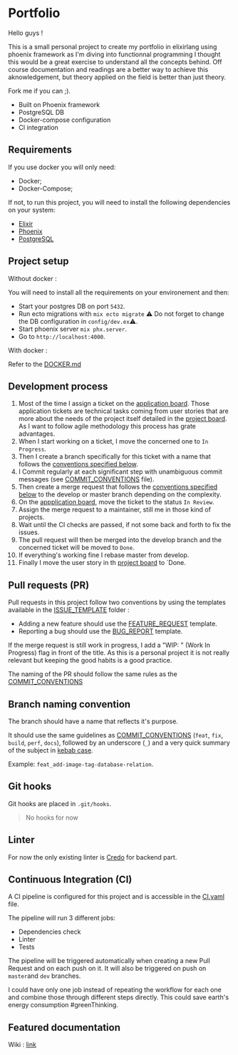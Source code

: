# Portfolio

Hello guys !

This is a small personal project to create my portfolio in elixirlang using phoenix framework as I'm diving into functionnal programming I thought this would be a great exercise to understand all the concepts behind. Off course documentation and readings are a better way to achieve this aknowledgement, but theory applied on the field is better than just theory. 

Fork me if you can ;). 

- Built on Phoenix framework
- PostgreSQL DB
- Docker-compose configuration
- CI integration 

## Requirements
If you use docker you will only need:
* Docker;
* Docker-Compose;

If not, to run this project, you will need to install the following dependencies on your system:

- [Elixir](https://elixir-lang.org/install.html)
- [Phoenix](https://hexdocs.pm/phoenix/installation.html)
- [PostgreSQL](https://www.postgresql.org/download/macosx/)

## Project setup

Without docker : 

You will need to install all the requirements on your environement and then: 

- Start your postgres DB on port `5432`.
- Run ecto migrations with `mix ecto migrate` ⚠️ Do not forget to change the DB configuration in `config/dev.ex`⚠️.
- Start phoenix server `mix phx.server`.
- Go to `http://localhost:4000`.

With docker : 

Refer to the [DOCKER.md](DOCKER.md)


## Development process

1. Most of the time I assign a ticket on the [application board](https://github.com/JackMaarek/portfolio/projects/2). Those application tickets are technical tasks coming from user stories that are more about the needs of the project itself detailed in the [project board](https://github.com/JackMaarek/portfolio/projects/1). As I want to follow agile methodology this process has grate advantages.
2. When I start working on a ticket, I move the concerned one to `In Progress`.
3. Then I create a branch specifically for this ticket with a name that follows the [conventions specified below](#branch-naming-convention).
4. I Commit regularly at each significant step with unambiguous commit messages (see [COMMIT_CONVENTIONS](COMMIT_CONVENTIONS.md) file).
5. Then create a merge request that follows the [conventions specified below](#pull-requests-pr) to the develop or master branch depending on the complexity.
6. On the [appplication board](https://github.com/JackMaarek/Elm-project/projects/2), move the ticket to the status `In Review`.
7. Assign the merge request to a maintainer, still me in those kind of projects.
8. Wait until the CI checks are passed, if not some back and forth to fix the issues.
9. The pull request will then be merged into the develop branch and the concerned ticket will be moved to `Done`.
10. If everything's working fine I rebase master from develop.
11. Finally I move the user story in th [project board](https://github.com/JackMaarek/portfolio/projects/1) to `Done.

## Pull requests (PR)

Pull requests in this project follow two conventions by using the templates available in the [ISSUE_TEMPLATE](.github/ISSUE_TEMPLATE) folder :

- Adding a new feature should use the [FEATURE_REQUEST](.github/ISSUE_TEMPLATE/FEATURE_REQUEST.md) template.
- Reporting a bug should use the [BUG_REPORT](.github/ISSUE_TEMPLATE/BUG_REPORT.md) template.

If the merge request is still work in progress, I add a "WIP: " (Work In Progress) flag in front of the title. As this is a personal project it is not really relevant but keeping the good habits is a good practice. 

The naming of the PR should follow the same rules as the [COMMIT_CONVENTIONS](COMMIT_CONVENTIONS.md)

## Branch naming convention

The branch should have a name that reflects it's purpose.

It should use the same guidelines as [COMMIT_CONVENTIONS](COMMIT_CONVENTIONS.md) (`feat`, `fix`, `build`, `perf`, `docs`), followed by an underscore (`_`) and a very quick summary of the subject in [kebab case][1].

Example: `feat_add-image-tag-database-relation`.

## Git hooks
Git hooks are placed in `.git/hooks`. 

> No hooks for now

## Linter

For now the only existing linter is [Credo](https://github.com/rrrene/credo) for backend part.

## Continuous Integration (CI)

A CI pipeline is configured for this project and is accessible in the [CI.yaml](.github/workflows/CI.yaml) file.

The pipeline will run 3 different jobs: 
- Dependencies check
- Linter
- Tests

The pipeline will be triggered automatically when creating a new Pull Request and on each push on it.
It will also be triggered on push on `master`and `dev` branches.

I could have only one job instead of repeating the workflow for each one and combine those through different steps directly. This could save earth's energy consumption #greenThinking.

## Featured documentation

<!--API documentation : [link](source/backend/README.md)-->

<!--Front documentation : [link](source/frontend/README.md)-->

Wiki : [link](https://github.com/JackMaarek/portfolio/wiki)

[1]: https://medium.com/better-programming/string-case-styles-camel-pascal-snake-and-kebab-case-981407998841
